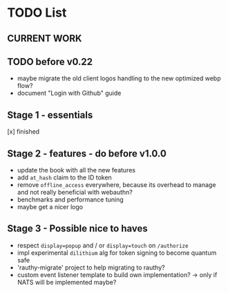 # TODO List

## CURRENT WORK

## TODO before v0.22

- maybe migrate the old client logos handling to the new optimized webp flow?
- document "Login with Github" guide

## Stage 1 - essentials

[x] finished

## Stage 2 - features - do before v1.0.0

- update the book with all the new features
- add `at_hash` claim to the ID token
- remove `offline_access` everywhere, because its overhead to manage and not really beneficial with webauthn?
- benchmarks and performance tuning
- maybe get a nicer logo

## Stage 3 - Possible nice to haves

- respect `display=popup` and / or `display=touch` on `/authorize`
- impl experimental `dilithium` alg for token signing to become quantum safe
- 'rauthy-migrate' project to help migrating to rauthy?
- custom event listener template to build own implementation? -> only if NATS will be implemented maybe?
